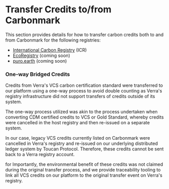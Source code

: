 # Transfer Credits to/from Carbonmark

This section provides details for how to transfer carbon credits both to and from Carbonmark for the following registries:

* [International Carbon Registry](https://www.carbonregistry.com/) (ICR)
* [EcoRegistry](https://www.ecoregistry.io/) (coming soon)
* [puro.earth](https://puro.earth/) (coming soon)

### One-way Bridged Credits

Credits from Verra's VCS carbon certification standard were transferred to our platform using a one-way process to avoid double counting as Verra's registry infrastructure did not support transfers of credits outside of its system.&#x20;

The one-way process utilized was akin to the process undertaken when converting CDM certified credits to VCS or Gold Standard, whereby credits were cancelled in the host registry and then re-issued on a separate system.&#x20;

In our case, legacy VCS credits currently listed on Carbonmark were cancelled in Verra's registry and re-issued on our underlying distributed ledger system by Toucan Protocol. Therefore, these credits cannot be sent back to a Verra registry account.&#x20;

for Importantly, the environmental benefit of these credits was not claimed during the original transfer process, and we provide traceability tooling to link all VCS credits on our platform to the original transfer event on Verra's registry.

